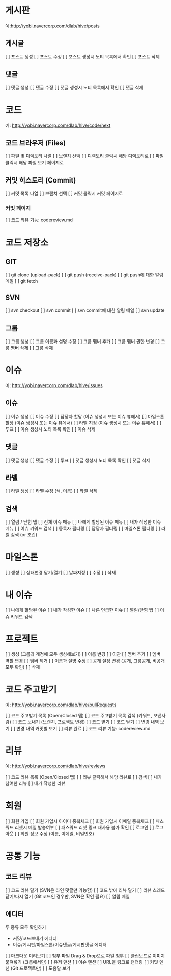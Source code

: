 # 게시판

예:http://yobi.navercorp.com/dlab/hive/posts

## 게시글

[ ] 포스트 생성
[ ] 포스트 수정
[ ] 포스트 생성시 노티 목록에서 확인
[ ] 포스트 삭제

## 댓글

[ ] 댓글 생성
[ ] 댓글 수정
[ ] 댓글 생성시 노티 목록에서 확인
[ ] 댓글 삭제

# 코드

예: http://yobi.navercorp.com/dlab/hive/code/next

## 코드 브라우저 (Files)

[ ] 파일 및 디렉토리 나열
[ ] 브랜치 선택
[ ] 디렉토리 클릭시 해당 디렉토리로
[ ] 파일 클릭시 해당 파일 보기 페이지로

## 커밋 히스토리 (Commit)

[ ] 커밋 목록 나열
[ ] 브랜치 선택
[ ] 커밋 클릭시 커밋 페이지로

### 커밋 페이지

[ ] 코드 리뷰 기능: codereview.md

# 코드 저장소

## GIT

[ ] git clone (upload-pack)
[ ] git push (receive-pack)
[ ] git push에 대한 알림 메일
[ ] git fetch

## SVN

[ ] svn checkout
[ ] svn commit
[ ] svn commit에 대한 알림 메일
[ ] svn update

## 그룹

[ ] 그룹 생성
[ ] 그룹 이름과 설명 수정
[ ] 그룹 멤버 추가
[ ] 그룹 멤버 권한 변경
[ ] 그룹 멤버 삭제
[ ] 그룹 삭제

# 이슈

예: http://yobi.navercorp.com/dlab/hive/issues

## 이슈

[ ] 이슈 생성
[ ] 이슈 수정
[ ] 담당자 할당 (이슈 생성시 또는 이슈 뷰에서)
[ ] 마일스톤 할당 (이슈 생성시 또는 이슈 뷰에서)
[ ] 라벨 지정 (이슈 생성시 또는 이슈 뷰에서)
[ ] 투표
[ ] 이슈 생성시 노티 목록 확인
[ ] 이슈 삭제

## 댓글

[ ] 댓글 생성
[ ] 댓글 수정
[ ] 투표
[ ] 댓글 생성시 노티 목록 확인
[ ] 댓글 삭제

## 라벨

[ ] 라벨 생성
[ ] 라벨 수정 (색, 이름)
[ ] 라벨 삭제

## 검색

[ ] 열림 / 닫힘 탭
[ ] 전체 이슈 메뉴
[ ] 나에게 할당된 이슈 메뉴
[ ] 내가 작성한 이슈 메뉴
[ ] 이슈 키워드 검색
[ ] 등록자 필터링
[ ] 담당자 필터링
[ ] 마일스톤 필터링
[ ] 라벨 검색 (or 조건)

# 마일스톤

[ ] 생성
[ ] 상태변경 닫기/열기
[ ] 날짜지정
[ ] 수정
[ ] 삭제

# 내 이슈

[ ] 나에게 할당된 이슈
[ ] 내가 작성한 이슈
[ ] 나른 언급한 이슈
[ ] 열림/닫힘 탭
[ ] 이슈 키워드 검색

# 프로젝트

[ ] 생성 (그룹과 계정에 모두 생성해보기)
[ ] 이름 변경
[ ] 이관
[ ] 멤버 추가
[ ] 멤버 역할 변경
[ ] 멤버 제거
[ ] 이름과 설명 수정
[ ] 공개 설정 변경 (공개, 그룹공개, 비공개 모두 확인)
[ ] 삭제

# 코드 주고받기

예: http://yobi.navercorp.com/dlab/hive/pullRequests

[ ] 코드 주고받기 목록 (Open/Closed 탭)
[ ] 코드 주고받기 목록 검색 (키워드, 보낸사람)
[ ] 코드 보내기 (브랜치, 프로젝트 변경)
[ ] 코드 받기
[ ] 코드 닫기
[ ] 변경 내역 보기
[ ] 변경 내역 커밋별 보기
[ ] 리뷰 완료
[ ] 코드 리뷰 기능: codereview.md

# 리뷰

예: http://yobi.navercorp.com/dlab/hive/reviews

[ ] 코드 리뷰 목록 (Open/Closed 탭)
[ ] 리뷰 클릭해서 해당 리뷰로
[ ] 검색
[ ] 내가 참여한 리뷰
[ ] 내가 작성한 리뷰

# 회원

[ ] 회원 가입
[ ] 회원 가입시 아이디 중복체크
[ ] 회원 가입시 이메일 중복체크
[ ] 패스워드 리셋시 메일 발송여부
[ ] 패스워드 리셋 링크 재사용 불가 확인
[ ] 로그인
[ ] 로그아웃
[ ] 회원 정보 수정 (이름, 이메일, 비밀번호)

# 공통 기능

## 코드 리뷰

[ ] 코드 리뷰 달기 (SVN은 라인 댓글만 가능함)
[ ] 코드 밖에 리뷰 달기
[ ] 리뷰 스레드 닫기/다시 열기 (Git 코드인 경우만, SVN은 확인 필요)
[ ] 알림 메일

## 에디터

두 종류 모두 확인하기
* 커밋/코드보내기 에디터
* 이슈/게시판/마일스톤/이슈댓글/게시판댓글 에디터

[ ] 마크다운 미리보기
[ ] 첨부 파일 Drag & Drop으로 파일 첨부
[ ] 클립보드로 이미지 붙혀넣기 (크롬에서만)
[ ] 유저 맨션
[ ] 이슈 멘션
[ ] URL을 링크로 랜더링
[ ] 커밋 멘션 (Git 프로젝트만)
[ ] 도움말 보기
